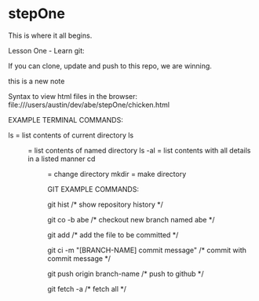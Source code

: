 stepOne
=======

This is where it all begins.


Lesson One - Learn git:

If you can clone, update and push to this repo, we are winning.

this is a new note

Syntax to view html files in the browser: file:///users/austin/dev/abe/stepOne/chicken.html

EXAMPLE TERMINAL COMMANDS:

ls		= list contents of current directory
ls <dir name>	= list contents of named directory
ls -al		= list contents with all details in a listed manner
cd <dir name> 	= change directory
mkdir <name>	= make directory

GIT EXAMPLE COMMANDS:

git hist /* show repository history */

git co -b abe /* checkout new branch named abe */

git add <file name> /* add the file to be committed */

git ci -m "[BRANCH-NAME] commit message" /* commit with commit message */

git push origin branch-name /* push to github */

git fetch -a /* fetch all */


